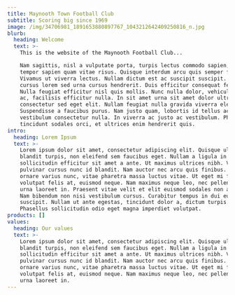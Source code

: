 ```yaml
---
title: Maynooth Town Football Club
subtitle: Scoring big since 1969
image: /img/34706981_1891653880897767_1043212642409250816_n.jpg
blurb:
  heading: Welcome
  text: >-
    This is the website of the Maynooth Football Club...

    Nam sagittis, nisl a vulputate porta, turpis lectus commodo sapien, quis
    tempor sapien quam vitae risus. Quisque interdum arcu quis semper fringilla.
    Vivamus ut viverra lectus. Nullam dictum est ac suscipit suscipit. Curabitur
    cursus lorem sed urna cursus hendrerit. Duis efficitur consequat fermentum.
    Nulla feugiat efficitur nisl quis mollis. Nunc nulla dolor, vehicula et enim
    ac, facilisis efficitur nulla. In sit amet urna sit amet dolor ultricies
    consectetur sed eget elit. Nullam feugiat nulla gravida viverra eleifend.
    Suspendisse a faucibus purus. Nam justo quam, lobortis id tellus ac,
    vestibulum consectetur nulla. In viverra ac justo ac vestibulum. Phasellus
    tincidunt sodales orci, et ultrices enim hendrerit quis.
intro:
  heading: Lorem Ipsum
  text: >-
    Lorem ipsum dolor sit amet, consectetur adipiscing elit. Quisque ultricies
    blandit turpis, non eleifend sem faucibus eget. Nullam a ligula in ante
    sollicitudin efficitur sit amet a ante. Ut maximus ultrices nibh. Vestibulum
    pulvinar cursus nunc id blandit. Nam auctor nec arcu quis finibus. Nulla
    ornare varius nunc, vitae pharetra massa luctus vitae. Ut eget mi facilisis,
    volutpat felis at, euismod neque. Nam maximus neque leo, nec pellentesque
    urna laoreet in. Praesent vitae velit et elit euismod sodales non ac libero.
    Nam bibendum non nisi vestibulum cursus. Curabitur tempus in dui eu
    suscipit. Nullam ut ante egestas, tincidunt dolor a, dictum turpis.
    Phasellus sollicitudin odio eget magna imperdiet volutpat.
products: []
values:
  heading: Our values
  text: >-
    Lorem ipsum dolor sit amet, consectetur adipiscing elit. Quisque ultricies
    blandit turpis, non eleifend sem faucibus eget. Nullam a ligula in ante
    sollicitudin efficitur sit amet a ante. Ut maximus ultrices nibh. Vestibulum
    pulvinar cursus nunc id blandit. Nam auctor nec arcu quis finibus. Nulla
    ornare varius nunc, vitae pharetra massa luctus vitae. Ut eget mi facilisis,
    volutpat felis at, euismod neque. Nam maximus neque leo, nec pellentesque
    urna laoreet in.
---
```


